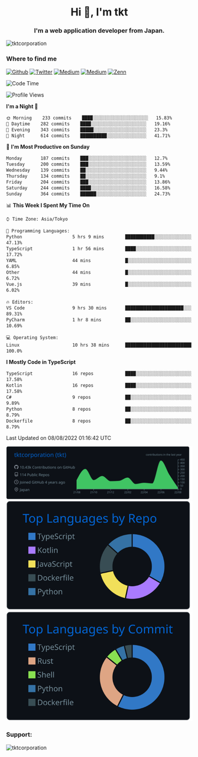 <h1 align="center">Hi 👋, I'm tkt</h1>
<h3 align="center">I'm a web application developer from Japan.</h3>

<p align="left"> <img src="https://komarev.com/ghpvc/?username=tktcorporation&label=Profile%20views&color=0e75b6&style=flat" alt="tktcorporation" /> </p>

<h3>Where to find me</h3>
<p>
<a href="https://github.com/tktcorporation" target="_blank"><img alt="Github" src="https://img.shields.io/badge/GitHub-%2312100E.svg?&style=for-the-badge&logo=Github&logoColor=white" /></a>
<a href="https://twitter.com/tktcorporation" target="_blank"><img alt="Twitter" src="https://img.shields.io/badge/twitter-%231DA1F2.svg?&style=for-the-badge&logo=twitter&logoColor=white" /></a>
<a href="https://www.linkedin.com/in/tktcorporation" target="_blank"><img alt="Medium" src="https://img.shields.io/badge/linkdin-0a66c2.svg?&style=for-the-badge&logo=linkedin&logoColor=white" /></a>
<a href="https://qiita.com/tktcorporation" target="_blank"><img alt="Medium" src="https://img.shields.io/badge/qiita-55C500.svg?&style=for-the-badge&logo=qiita&logoColor=white" /></a>
<a href="https://zenn.dev/tktcorporation" target="_blank"><img alt="Zenn" src="https://img.shields.io/badge/Zenn-3EA8FF.svg?&style=for-the-badge&logo=Zenn&logoColor=white" /></a>
</p>
  
<!--START_SECTION:waka-->
![Code Time](http://img.shields.io/badge/Code%20Time-473%20hrs%2040%20mins-blue)

![Profile Views](http://img.shields.io/badge/Profile%20Views-1-blue)

**I'm a Night 🦉** 

```text
🌞 Morning    233 commits    ████░░░░░░░░░░░░░░░░░░░░░   15.83% 
🌆 Daytime    282 commits    ████░░░░░░░░░░░░░░░░░░░░░   19.16% 
🌃 Evening    343 commits    █████░░░░░░░░░░░░░░░░░░░░   23.3% 
🌙 Night      614 commits    ██████████░░░░░░░░░░░░░░░   41.71%

```
📅 **I'm Most Productive on Sunday** 

```text
Monday       187 commits    ███░░░░░░░░░░░░░░░░░░░░░░   12.7% 
Tuesday      200 commits    ███░░░░░░░░░░░░░░░░░░░░░░   13.59% 
Wednesday    139 commits    ██░░░░░░░░░░░░░░░░░░░░░░░   9.44% 
Thursday     134 commits    ██░░░░░░░░░░░░░░░░░░░░░░░   9.1% 
Friday       204 commits    ███░░░░░░░░░░░░░░░░░░░░░░   13.86% 
Saturday     244 commits    ████░░░░░░░░░░░░░░░░░░░░░   16.58% 
Sunday       364 commits    ██████░░░░░░░░░░░░░░░░░░░   24.73%

```


📊 **This Week I Spent My Time On** 

```text
⌚︎ Time Zone: Asia/Tokyo

💬 Programming Languages: 
Python                   5 hrs 9 mins        ███████████░░░░░░░░░░░░░░   47.13% 
TypeScript               1 hr 56 mins        ████░░░░░░░░░░░░░░░░░░░░░   17.72% 
YAML                     44 mins             █░░░░░░░░░░░░░░░░░░░░░░░░   6.85% 
Other                    44 mins             █░░░░░░░░░░░░░░░░░░░░░░░░   6.72% 
Vue.js                   39 mins             █░░░░░░░░░░░░░░░░░░░░░░░░   6.02%

🔥 Editors: 
VS Code                  9 hrs 30 mins       ██████████████████████░░░   89.31% 
PyCharm                  1 hr 8 mins         ██░░░░░░░░░░░░░░░░░░░░░░░   10.69%

💻 Operating System: 
Linux                    10 hrs 38 mins      █████████████████████████   100.0%

```

**I Mostly Code in TypeScript** 

```text
TypeScript               16 repos            ████░░░░░░░░░░░░░░░░░░░░░   17.58% 
Kotlin                   16 repos            ████░░░░░░░░░░░░░░░░░░░░░   17.58% 
C#                       9 repos             ██░░░░░░░░░░░░░░░░░░░░░░░   9.89% 
Python                   8 repos             ██░░░░░░░░░░░░░░░░░░░░░░░   8.79% 
Dockerfile               8 repos             ██░░░░░░░░░░░░░░░░░░░░░░░   8.79%

```



 Last Updated on 08/08/2022 01:16:42 UTC
<!--END_SECTION:waka-->

[![](https://raw.githubusercontent.com/tktcorporation/tktcorporation/master/profile-summary-card-output/github_dark/0-profile-details.svg)](https://github.com/vn7n24fzkq/github-profile-summary-cards)
[![](https://raw.githubusercontent.com/tktcorporation/tktcorporation/master/profile-summary-card-output/github_dark/1-repos-per-language.svg)](https://github.com/vn7n24fzkq/github-profile-summary-cards) [![](https://raw.githubusercontent.com/tktcorporation/tktcorporation/master/profile-summary-card-output/github_dark/2-most-commit-language.svg)](https://github.com/vn7n24fzkq/github-profile-summary-cards)

<h3 align="left">Support:</h3>
<p><a href="https://www.buymeacoffee.com/tktcorporation"> <img align="left" src="https://cdn.buymeacoffee.com/buttons/v2/default-yellow.png" height="50" width="210" alt="tktcorporation" /></a></p><br><br>
